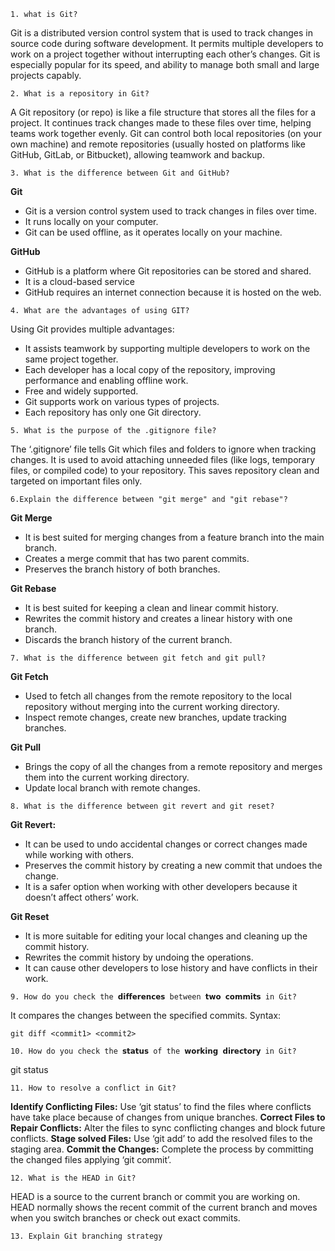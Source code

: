`1. what is Git?`

Git is a distributed version control system that is used to track changes in source code during software development. It permits multiple developers to work on a project together without interrupting each other’s changes. Git is especially popular for its speed, and ability to manage both small and large projects capably.

`2. What is a repository in Git?`

A Git repository (or repo) is like a file structure that stores all the files for a project. It continues track changes made to these files over time, helping teams work together evenly. Git can control both local repositories (on your own machine) and remote repositories (usually hosted on platforms like GitHub, GitLab, or Bitbucket), allowing teamwork and backup.

`3. What is the difference between Git and GitHub?`

**Git**
- Git is a version control system used to track changes in files over time.
- It runs locally on your computer.
- Git can be used offline, as it operates locally on your machine.

**GitHub**
- GitHub is a platform where Git repositories can be stored and shared.
- It is a cloud-based service
- GitHub requires an internet connection because it is hosted on the web.

`4. What are the advantages of using GIT?`

Using Git provides multiple advantages:

- It assists teamwork by supporting multiple developers to work on the same project together.
- Each developer has a local copy of the repository, improving performance and enabling offline work.
- Free and widely supported.
- Git supports work on various types of projects.
- Each repository has only one Git directory.

`5. What is the purpose of the .gitignore file?`

The ‘.gitignore’ file tells Git which files and folders to ignore when tracking changes. It is used to avoid attaching unneeded files (like logs, temporary files, or compiled code) to your repository. This saves repository clean and targeted on important files only.

`6.Explain the difference between "git merge" and "git rebase"?`

**Git Merge**
- It is best suited for merging changes from a feature branch into the main branch.
- Creates a merge commit that has two parent commits.
- Preserves the branch history of both branches.

**Git Rebase**
- It is best suited for keeping a clean and linear commit history.
- Rewrites the commit history and creates a linear history with one branch.
- Discards the branch history of the current branch.

`7. What is the difference between git fetch and git pull?`

**Git Fetch**
- Used to fetch all changes from the remote repository to the local repository without merging into the current working directory.
- Inspect remote changes, create new branches, update tracking branches.

**Git Pull**
- Brings the copy of all the changes from a remote repository and merges them into the current working directory.
- Update local branch with remote changes.

`8. What is the difference between git revert and git reset?`

**Git Revert:** 
- It can be used to undo accidental changes or correct changes made while working with others.
- Preserves the commit history by creating a new commit that undoes the change.
- It is a safer option when working with other developers because it doesn’t affect others’ work.

**Git Reset**
- It is more suitable for editing your local changes and cleaning up the commit history.
- Rewrites the commit history by undoing the operations.
- It can cause other developers to lose history and have conflicts in their work.

`9. How do you check the 𝗱𝗶𝗳𝗳𝗲𝗿𝗲𝗻𝗰𝗲𝘀 between 𝘁𝘄𝗼 𝗰𝗼𝗺𝗺𝗶𝘁𝘀 in Git?`

It compares the changes between the specified commits.
Syntax:
```
git diff <commit1> <commit2>
```

`10. How do you check the 𝘀𝘁𝗮𝘁𝘂𝘀 of the 𝘄𝗼𝗿𝗸𝗶𝗻𝗴 𝗱𝗶𝗿𝗲𝗰𝘁𝗼𝗿𝘆 in Git?`

git status

`11. How to resolve a conflict in Git?`

**Identify Conflicting Files:** Use ‘git status’ to find the files where conflicts have take place because of changes from unique branches.
**Correct Files to Repair Conflicts:** Alter the files to sync conflicting changes and block future conflicts.
**Stage solved Files:** Use ‘git add’ to add the resolved files to the staging area. 
**Commit the Changes:** Complete the process by committing the changed files applying ‘git commit’.

`12. What is the HEAD in Git?`

HEAD is a source to the current branch or commit you are working on. HEAD normally shows the recent commit of the current branch and moves when you switch branches or check out exact commits.

`13. Explain Git branching strategy`
